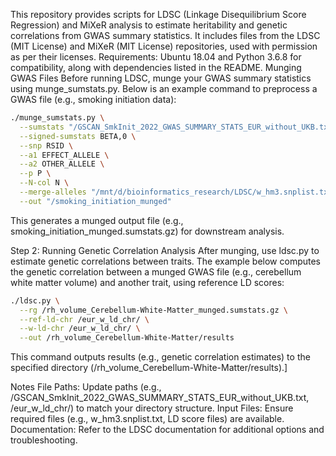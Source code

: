 This repository provides scripts for LDSC (Linkage Disequilibrium Score Regression) and MiXeR analysis to estimate heritability and genetic correlations from GWAS summary statistics. It includes files from the LDSC (MIT License) and MiXeR (MIT License) repositories, used with permission as per their licenses. Requirements: Ubuntu 18.04 and Python 3.6.8 for compatibility, along with dependencies listed in the README.
Munging GWAS Files
Before running LDSC, munge your GWAS summary statistics using munge_sumstats.py. Below is an example command to preprocess a GWAS file (e.g., smoking initiation data):
```bash
./munge_sumstats.py \
  --sumstats "/GSCAN_SmkInit_2022_GWAS_SUMMARY_STATS_EUR_without_UKB.txt" \
  --signed-sumstats BETA,0 \
  --snp RSID \
  --a1 EFFECT_ALLELE \
  --a2 OTHER_ALLELE \
  --p P \
  --N-col N \
  --merge-alleles "/mnt/d/bioinformatics_research/LDSC/w_hm3.snplist.txt" \
  --out "/smoking_initiation_munged"
```
  This generates a munged output file (e.g., smoking_initiation_munged.sumstats.gz) for downstream analysis.

  Step 2: Running Genetic Correlation Analysis
After munging, use ldsc.py to estimate genetic correlations between traits. The example below computes the genetic correlation between a munged GWAS file (e.g., cerebellum white matter volume) and another trait, using reference LD scores:
```bash
./ldsc.py \
  --rg /rh_volume_Cerebellum-White-Matter_munged.sumstats.gz \
  --ref-ld-chr /eur_w_ld_chr/ \
  --w-ld-chr /eur_w_ld_chr/ \
  --out /rh_volume_Cerebellum-White-Matter/results
```
  This command outputs results (e.g., genetic correlation estimates) to the specified directory (/rh_volume_Cerebellum-White-Matter/results).]
  
  Notes
File Paths: Update paths (e.g., /GSCAN_SmkInit_2022_GWAS_SUMMARY_STATS_EUR_without_UKB.txt, /eur_w_ld_chr/) to match your directory structure.
Input Files: Ensure required files (e.g., w_hm3.snplist.txt, LD score files) are available.
Documentation: Refer to the LDSC documentation for additional options and troubleshooting.
